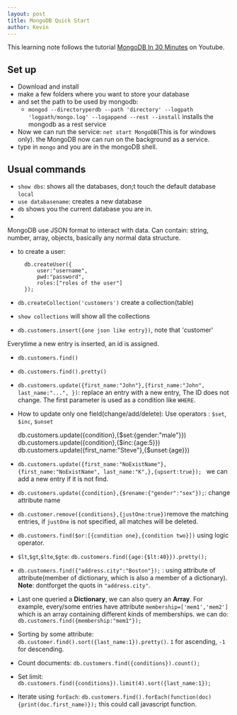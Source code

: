 ```yaml
---
layout: post
title: MongoDB Quick Start
author: Kevin
---
```



This learning note follows the tutorial [MongoDB In 30 Minutes](https://www.youtube.com/watch?v=pWbMrx5rVBE) on Youtube. 

## Set up
* Download and install
* make a few folders where you want to store your database
* and set the path to be used by mongodb:
    - `mongod --directoryperdb --path 'directory' --logpath 'logpath/mongo.log' --logappend --rest --install` installs the mongodb as a rest service
* Now we can run the service: `net start MongoDB`(This is for windows only). the MongoDB now can run on the background as a service. 
* type in `mongo` and you are in the mongoDB shell. 

## Usual commands
* `show dbs`: shows all the databases, don;t touch the default database `local`
* `use databasename`: creates a new database 
* `db` shows you the current database you are in.
* 
MongoDB use JSON format to interact with data. Can contain: string, number, array, objects, basically any normal data structure.
* to create a user:

        db.createUser({
            user:"username",
            pwd:"password",
            roles:["roles of the user"]
        });

* `db.createCollection('customers')` create a collection(table)
* `show collections` will show all the collections
* `db.customers.insert({one json like entry})`, note that 'customer'

Everytime a new entry is inserted, an id is assigned. 
* `db.customers.find()`
* `db.customers.find().pretty()`
* `db.customers.update({first_name:"John"},{first_name:"John", last_name:"...", })`: replace an entry with a new entry, The ID does not change. The first parameter is used as a condition like `WHERE`. 
* How to update only one field(change/add/delete): Use operators : `$set`, `$inc`, `$unset`

    db.customers.update({condition},{$\$$set:{gender:"male"}})
    db.customers.update({condition},{$\$$inc:{age:5}})
    db.customers.update({first_name:"Steve"},{$\$$unset:{age}})
* `db.customers.update({first_name:"NoExistName"},{first_name:"NoExistName", last_name:"K",},{upsert:true}); ` we can add a new entry if it is not find.
* `db.customers.update({condition},{$rename:{"gender":"sex"});`: change attribute name
* `db.customer.remove({conditions},{justOne:true})`remove the matching entries, if `justOne` is not specified, all matches will be deleted. 
* `db.customers.find($or:[{condition one},{condition two}])` using logic operator.
* `$lt`,`$gt`,`$lte`,`$gte`: `db.customers.find({age:{$lt:40}}).pretty();`
* `db.customers.find({"address.city":"Boston"});` : using attribute of attribute(member of dictionary, which is also a member of a dictionary). **Note**: dontforget the quots in `"address.city"`.
* Last one queried a **Dictionary**, we can also query an **Array**. For example, every/some entries have attribute `membership=['mem1','mem2']` which is an array containing different kinds of memberships. we can do: `db.customers.find({membership:"mem1"});`
* Sorting by some attribute: `db.customer.find().sort({last_name:1}).pretty()`. `1` for ascending, `-1` for descending.
* Count documents: `db.customers.find({conditions}).count();`
* Set limit: `db.customers.find({conditions}).limit(4).sort({last_name:1});`
* Iterate using `forEach`: `db.customers.find().forEach(function(doc){print(doc.first_name)});` this could call javascript function. 


